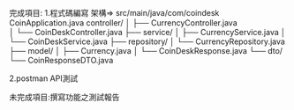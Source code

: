 完成項目:
1.程式碼編寫 架構=>
src/main/java/com/coindesk
CoinApplication.java
controller/
│   ├── CurrencyController.java  
│   └── CoinDeskController.java
├── service/
│   ├── CurrencyService.java
│   └── CoinDeskService.java 
├── repository/
│   └── CurrencyRepository.java
├── model/
│   ├── Currency.java
│   └── CoinDeskResponse.java
└── dto/
    └── CoinResponseDTO.java
    
2.postman API測試

未完成項目:撰寫功能之測試報告

